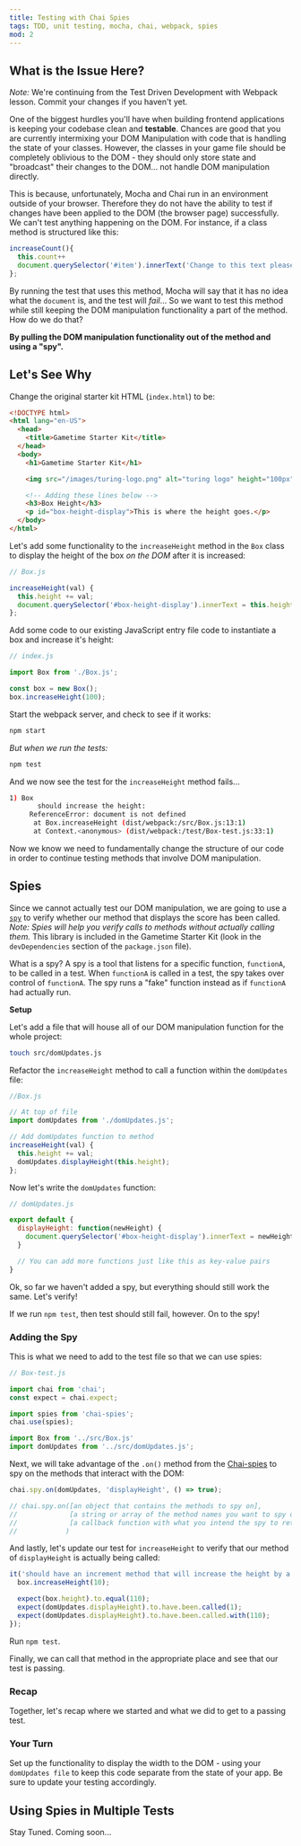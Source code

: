 ```yaml
---
title: Testing with Chai Spies
tags: TDD, unit testing, mocha, chai, webpack, spies
mod: 2
---
```


## What is the Issue Here?

_Note:_ We're continuing from the Test Driven Development with Webpack lesson. Commit your changes if you haven't yet.

One of the biggest hurdles you'll have when building frontend applications is keeping your codebase clean and **testable**. Chances are good that you are currently intermixing your DOM Manipulation with code that is handling the state of your classes. However, the classes in your game file should be completely oblivious to the DOM - they should only store state and "broadcast" their changes to the DOM... not handle DOM manipulation directly.

This is because, unfortunately, Mocha and Chai run in an environment outside of your browser. Therefore they do not have the ability to test if changes have been applied to the DOM (the browser page) successfully. We can't test anything happening on the DOM. For instance, if a class method is structured like this:

```js
increaseCount(){
  this.count++
  document.querySelector('#item').innerText('Change to this text please.'); // Some DOM manipulation here
};
```

By running the test that uses this method, Mocha will say that it has no idea what the `document` is, and the test will _fail_... So we want to test this method while still keeping the DOM manipulation functionality a part of the method. How do we do that? 

**By pulling the DOM manipulation functionality out of the method and using a "spy".**

## Let's See Why

Change the original starter kit HTML (`index.html`) to be:

```html
<!DOCTYPE html>
<html lang="en-US">
  <head>
    <title>Gametime Starter Kit</title>
  </head>
  <body>
    <h1>Gametime Starter Kit</h1>

    <img src="/images/turing-logo.png" alt="turing logo" height="100px" width="100px">

    <!-- Adding these lines below -->
    <h3>Box Height</h3>
    <p id="box-height-display">This is where the height goes.</p>
  </body>
</html>
```

Let's add some functionality to the `increaseHeight` method in the `Box` class to display the height of the box _on the DOM_ after it is increased:

```js
// Box.js

increaseHeight(val) {
  this.height += val;
  document.querySelector('#box-height-display').innerText = this.height;
};
```

Add some code to our existing JavaScript entry file code to instantiate a box and increase it's height:

```js
// index.js

import Box from './Box.js';

const box = new Box();
box.increaseHeight(100);
```

Start the webpack server, and check to see if it works:

```bash
npm start
```

_But when we run the tests:_

```bash
npm test
```

And we now see the test for the `increaseHeight` method fails...

```bash
1) Box
       should increase the height:
     ReferenceError: document is not defined
      at Box.increaseHeight (dist/webpack:/src/Box.js:13:1)
      at Context.<anonymous> (dist/webpack:/test/Box-test.js:33:1)
```

Now we know we need to fundamentally change the structure of our code in order to continue testing methods that involve DOM manipulation.

## Spies

Since we cannot actually test our DOM manipulation, we are going to use a [`spy`](https://github.com/chaijs/chai-spies) to verify whether our method that displays the score has been called. *Note: Spies will help you verify calls to methods without actually calling them.* This library is included in the Gametime Starter Kit (look in the `devDependencies` section of the `package.json` file).

What is a spy? A spy is a tool that listens for a specific function, `functionA`, to be called in a test. When `functionA` is called in a test, the spy takes over control of `functionA`. The spy runs a "fake" function instead as if `functionA` had actually run.

**Setup**

Let's add a file that will house all of our DOM manipulation function for the whole project:

```bash
touch src/domUpdates.js
```

Refactor the `increaseHeight` method to call a function within the `domUpdates` file:

```js
//Box.js

// At top of file
import domUpdates from './domUpdates.js';

// Add domUpdates function to method
increaseHeight(val) {
  this.height += val;
  domUpdates.displayHeight(this.height);
};
```

Now let's write the `domUpdates` function:

```js
// domUpdates.js

export default {
  displayHeight: function(newHeight) {
    document.querySelector('#box-height-display').innerText = newHeight;
  }

  // You can add more functions just like this as key-value pairs
}
```

Ok, so far we haven't added a spy, but everything should still work the same. Let's verify!

If we run `npm test`, then test should still fail, however. On to the spy!


### Adding the Spy

This is what we need to add to the test file so that we can use spies:

```js
// Box-test.js

import chai from 'chai';
const expect = chai.expect;

import spies from 'chai-spies';
chai.use(spies);

import Box from '../src/Box.js'
import domUpdates from '../src/domUpdates.js';
```

Next, we will take advantage of the `.on()` method from the [Chai-spies](https://github.com/chaijs/chai-spies#user-content-spyon) to spy on the methods that interact with the DOM:

```js
chai.spy.on(domUpdates, 'displayHeight', () => true);

// chai.spy.on([an object that contains the methods to spy on],
//             [a string or array of the method names you want to spy on], 
//             [a callback function with what you intend the spy to return instead of your function, 'displayHeight', actually running]
//            )
```

And lastly, let's update our test for `increaseHeight` to verify that our method of `displayHeight` is actually being called:

```js
it('should have an increment method that will increase the height by a provided value', function() {
  box.increaseHeight(10);

  expect(box.height).to.equal(110);
  expect(domUpdates.displayHeight).to.have.been.called(1);
  expect(domUpdates.displayHeight).to.have.been.called.with(110);
});
```

Run `npm test`.

Finally, we can call that method in the appropriate place and see that our test is passing.

### Recap

Together, let's recap where we started and what we did to get to a passing test.

### Your Turn
Set up the functionality to display the width to the DOM - using your `domUpdates file` to keep this code separate from the state of your app. Be sure to update your testing accordingly.

## Using Spies in Multiple Tests

Stay Tuned. Coming soon...


